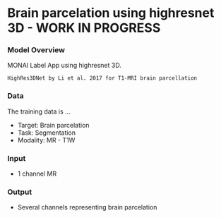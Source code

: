 #  Brain parcelation using highresnet 3D -  WORK IN PROGRESS

### Model Overview

MONAI Label App using highresnet 3D. 

    HighRes3DNet by Li et al. 2017 for T1-MRI brain parcellation

### Data

The training data is ...

- Target: Brain parcelation
- Task: Segmentation 
- Modality: MR - T1W

### Input

- 1 channel MR

### Output

- Several channels representing brain parcelation
